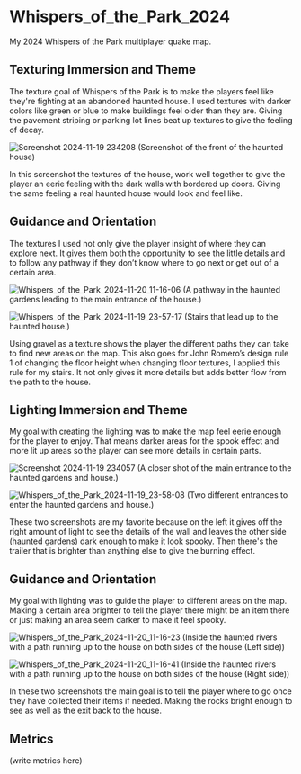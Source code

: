 # Whispers_of_the_Park_2024
My 2024 Whispers of the Park multiplayer quake map.



## Texturing Immersion and Theme
The texture goal of Whispers of the Park is to make the players feel like they're fighting at an abandoned haunted house.  I used textures with darker colors like green or blue to make buildings feel older than they are.  Giving the pavement striping or parking lot lines beat up textures to give the feeling of decay.  

![Screenshot 2024-11-19 234208](https://github.com/user-attachments/assets/9cddb908-f98d-442b-bf72-694f8da7ac20)
(Screenshot of the front of the haunted house)

In this screenshot the textures of the house, work well together to give the player an eerie feeling with the dark walls with bordered up doors.  Giving the same feeling a real haunted house would look and feel like.  

## Guidance and Orientation
The textures I used not only give the player insight of where they can explore next.  It gives them both the opportunity to see the little details and to follow any pathway if they don’t know where to go next or get out of a certain area.

![Whispers_of_the_Park_2024-11-20_11-16-06](https://github.com/user-attachments/assets/751ad72e-7462-4d2b-a4fa-448eb17d3d70)
(A pathway in the haunted gardens leading to the main entrance of the house.) 

![Whispers_of_the_Park_2024-11-19_23-57-17](https://github.com/user-attachments/assets/d9614f99-3dff-4b81-a450-dee5f66c62be)
(Stairs that lead up to the haunted house.)

Using gravel as a texture shows the player the different paths they can take to find new areas on the map.  This also goes for John Romero’s design rule 1 of changing the floor height when changing floor textures, I applied this rule for my stairs. It not only gives it more details but adds better flow from the path to the house.   


 
## Lighting Immersion and Theme
My goal with creating the lighting was to make the map feel eerie enough for the player to enjoy.  That means darker areas for the spook effect and more lit up areas so the player can see more details in certain parts.   

![Screenshot 2024-11-19 234057](https://github.com/user-attachments/assets/575fe81b-1634-4ad5-afce-71a960ebd1c3)
(A closer shot of the main entrance to the haunted gardens and house.)

![Whispers_of_the_Park_2024-11-19_23-58-08](https://github.com/user-attachments/assets/c1993fa2-7c07-4b57-a12c-e2f56c83c0b3)
(Two different entrances to enter the haunted gardens and house.)

These two screenshots are my favorite because on the left it gives off the right amount of light to see the details of the wall and leaves the other side (haunted gardens) dark enough to make it look spooky.  Then there's the trailer that is brighter than anything else to give the burning effect.   

## Guidance and Orientation
My goal with lighting was to guide the player to different areas on the map.  Making a certain area brighter to tell the player there might be an item there or just making an area seem darker to make it feel spooky. 

![Whispers_of_the_Park_2024-11-20_11-16-23](https://github.com/user-attachments/assets/bc7c670d-945a-447e-9cdb-1fbc4dbffe02)
(Inside the haunted rivers with a path running up to the house on both sides of the house (Left side))

![Whispers_of_the_Park_2024-11-20_11-16-41](https://github.com/user-attachments/assets/eeb0ad3f-af5d-44f1-9729-bca872e61079)
(Inside the haunted rivers with a path running up to the house on both sides of the house (Right side))

In these two screenshots the main goal is to tell the player where to go once they have collected their items if needed.  Making the rocks bright enough to see as well as the exit back to the house.   

 



## Metrics 
(write metrics here)
